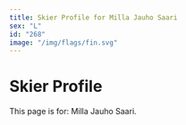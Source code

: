 ```yaml
---
title: Skier Profile for Milla Jauho Saari
sex: "L"
id: "268"
image: "/img/flags/fin.svg" 
---
```


# Skier Profile

This page is for: Milla Jauho Saari.
    